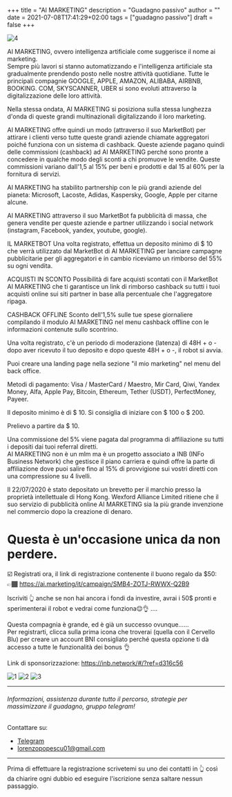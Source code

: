 +++
title = "AI MARKETING"
description = "Guadagno passivo"
author = ""
date = 2021-07-08T17:41:29+02:00
tags = ["guadagno passivo"]
draft = false
+++

![4](https://picc.io/e6XR_Nf.jpg#right)

AI MARKETING, ovvero intelligenza artificiale come suggerisce il nome ai marketing. \
Sempre più lavori si stanno automatizzando e l'intelligenza artificiale sta gradualmente prendendo posto nelle nostre attività quotidiane.
Tutte le principali compagnie GOOGLE, APPLE, AMAZON, ALIBABA, AIRBNB, BOOKING. COM, SKYSCANNER, UBER si sono evoluti attraverso la digitalizzazione delle loro attività.

Nella stessa ondata, AI MARKETING si posiziona sulla stessa lunghezza d'onda di queste grandi multinazionali digitalizzando il loro marketing.

AI MARKETING offre quindi un modo (attraverso il suo MarketBot) per attirare i clienti verso tutte queste grandi aziende chiamate aggregatori poiché funziona con un sistema di cashback. Queste aziende pagano quindi delle commissioni (cashback) ad AI MARKETING perché sono pronte a concedere in qualche modo degli sconti a chi promuove le vendite. Queste commissioni variano dall'1,5 al 15% per beni e prodotti e dal 15 al 60% per la fornitura di servizi.

AI MARKETING ha stabilito partnership con le più grandi aziende del pianeta: Microsoft, Lacoste, Adidas, Kaspersky, Google, Apple per citarne alcune.

AI MARKETING attraverso il suo MarketBot fa pubblicità di massa, che genera vendite per queste aziende e partner utilizzando i social network (instagram, Facebook, yandex, youtube, google).

IL MARKETBOT
Una volta registrato, effettua un deposito minimo di $ 10 che verrà utilizzato dal MarketBot di AI MARKETING per lanciare campagne pubblicitarie per gli aggregatori e in cambio riceviamo un rimborso del 55% su ogni vendita.

ACQUISTI IN SCONTO
Possibilità di fare acquisti scontati con il MarketBot AI MARKETING che ti garantisce un link di rimborso cashback su tutti i tuoi acquisti online sui siti partner in base alla percentuale che l'aggregatore ripaga.

CASHBACK OFFLINE
Sconto dell'1,5% sulle tue spese giornaliere compilando il modulo AI MARKETING nel menu cashback offline con le informazioni contenute sullo scontrino.

Una volta registrato, c'è un periodo di moderazione (latenza) di 48H + o - dopo aver ricevuto il tuo deposito e dopo queste 48H + o -, il robot si avvia.

Puoi creare una landing page nella sezione "il mio marketing" nel menu del back office.

Metodi di pagamento: Visa / MasterCard / Maestro, Mir Card, Qiwi, Yandex Money, Alfa, Apple Pay, Bitcoin, Ethereum, Tether (USDT), PerfectMoney, Payeer.

Il deposito minimo è di $ 10.
Si consiglia di iniziare con $ 100 o $ 200.

Prelievo a partire da $ 10.

Una commissione del 5% viene pagata dal programma di affiliazione su tutti i depositi dai tuoi referral diretti. \
AI MARKETING non è un mlm ma è un progetto associato a INB (INFo Business Network) che gestisce il piano carriera e quindi offre la parte di affiliazione dove puoi salire fino al 15% di provvigione sui vostri diretti con una compressione su 4 livelli.

Il 22/07/2020 è stato depositato un brevetto per il marchio presso la proprietà intellettuale di Hong Kong.
Wexford Alliance Limited ritiene che il suo servizio di pubblicità online AI MARKETING sia la più grande invenzione nel commercio dopo la creazione di denaro.



# Questa è un'occasione unica da non perdere.
☑️ Registrati ora, il link di registrazione contenente il buono regalo da $50: \
👉🏾 https://ai.marketing/it/campaign/SMB4-ZOTJ-RWWX-Q2B9 

Iscriviti 👆 anche se non hai ancora i fondi da investire, avrai i 50$ pronti e sperimenterai il robot e vedrai come funziona😌👌 .... 

Questa compagnia è grande, ed è già un successo ovunque...... \
Per registrarti, clicca sulla prima icona che troverai (quella con il Cervello Blu) per creare un account BNI consigliato perché questa opzione ti dà accesso a tutte le funzionalità dei bonus 👌

Link di sponsorizzazione: https://inb.network/#/?ref=d316c56

![1](https://picc.io/X7kgRpB.jpg)
![2](https://picc.io/M2Ysqpn.jpg)
![3](https://picc.io/LiRtYc4.jpg)

- - -
###### Informazioni, assistenza durante tutto il percorso, strategie per massimizzare il guadagno, gruppo telegram! 

Contattare su: 
* [Telegram](https://telegram.me/lorenzo2202)
* <lorenzopopescu01@gmail.com>
- - -

Prima di effettuare la registrazione scrivetemi su uno dei contatti in 👆 così da chiarire ogni dubbio ed eseguire l'iscrizione senza saltare nessun passaggio.
